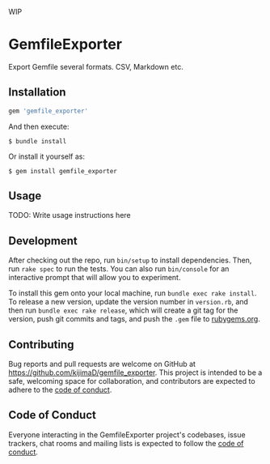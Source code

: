 WIP

# GemfileExporter

Export Gemfile several formats. CSV, Markdown etc.

## Installation

```ruby
gem 'gemfile_exporter'
```

And then execute:

    $ bundle install

Or install it yourself as:

    $ gem install gemfile_exporter

## Usage

TODO: Write usage instructions here

## Development

After checking out the repo, run `bin/setup` to install dependencies. Then, run `rake spec` to run the tests. You can also run `bin/console` for an interactive prompt that will allow you to experiment.

To install this gem onto your local machine, run `bundle exec rake install`. To release a new version, update the version number in `version.rb`, and then run `bundle exec rake release`, which will create a git tag for the version, push git commits and tags, and push the `.gem` file to [rubygems.org](https://rubygems.org).

## Contributing

Bug reports and pull requests are welcome on GitHub at https://github.com/kijimaD/gemfile_exporter. This project is intended to be a safe, welcoming space for collaboration, and contributors are expected to adhere to the [code of conduct](https://github.com/kijimaD/gemfile_exporter/blob/master/CODE_OF_CONDUCT.md).

## Code of Conduct

Everyone interacting in the GemfileExporter project's codebases, issue trackers, chat rooms and mailing lists is expected to follow the [code of conduct](https://github.com/kijimaD/gemfile_exporter/blob/master/CODE_OF_CONDUCT.md).
